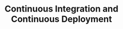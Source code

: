 ---
title: Continuous Integration and Continuous Deployment
layout: tag
permalink: /tags/cicd/
taxonomy: cicd
---
